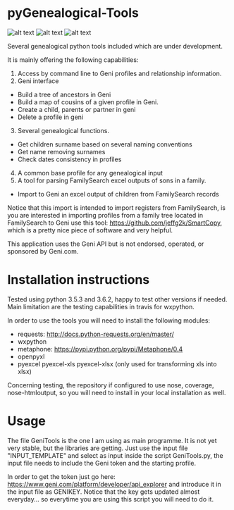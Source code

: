 # pyGenealogical-Tools

![alt text](https://travis-ci.org/Thimxx/pyGenealogical-Tools.svg?branch=master)
![alt text](https://coveralls.io/repos/github/Thimxx/pyGenealogical-Tools/badge.svg?branch=master)
![alt text](https://api.codacy.com/project/badge/Grade/3603c4580c464d209d44401021ef8642)

Several genealogical python tools included which are under development.

It is mainly offering the following capabilities:

1) Access by command line to Geni profiles and relationship information.
2) Geni interface
* Build a tree of ancestors in Geni
* Build a map of cousins of a given profile in Geni.
* Create a child, parents or partner in geni
* Delete a profile in geni
3) Several genealogical functions.
* Get children surname based on several naming conventions
* Get name removing surnames
* Check dates consistency in profiles
4) A common base profile for any genealogical input
5) A tool for parsing FamilySearch excel outputs of sons in a family.
* Import to Geni an excel output of children from FamilySearch records

Notice that this import is intended to import registers from FamilySearch, is you are interested in importing profiles from a family tree located in FamilySearch to Geni use this tool: https://github.com/jeffg2k/SmartCopy, which is a pretty nice piece of software and very helpful.

This application uses the Geni API but is not endorsed, operated, or sponsored by Geni.com.

# Installation instructions

Tested using python 3.5.3 and 3.6.2, happy to test other versions if needed. Main limitation are the testing capabilities in travis for wxpython.

In order to use the tools you will need to install the following modules:
* requests: http://docs.python-requests.org/en/master/ 
* wxpython
* metaphone: https://pypi.python.org/pypi/Metaphone/0.4 
* openpyxl
* pyexcel pyexcel-xls pyexcel-xlsx (only used for transforming xls into xlsx)

Concerning testing, the repository if configured to use nose, coverage, nose-htmloutput, so you will need to install in your local installation as well.

# Usage

The file GeniTools is the one I am using as main programme. It is not yet very stable, but the libraries are getting. Just use the input file "INPUT_TEMPLATE" and select as input inside the script GeniTools.py, the input file needs to include the Geni token and the starting profile.

In order to get the token just go here: https://www.geni.com/platform/developer/api_explorer and introduce it in the input file as GENIKEY. Notice that the key gets updated almost everyday... so everytime you are using this script you will need to do it.